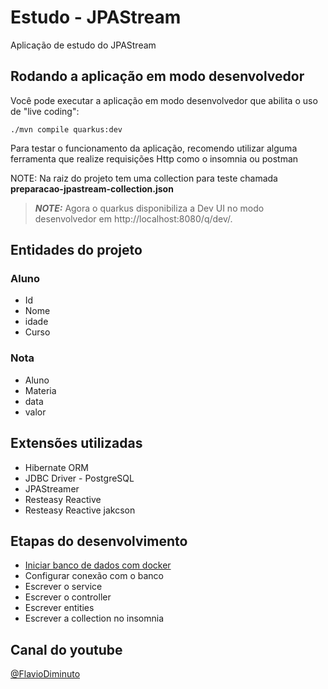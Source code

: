# Estudo - JPAStream

Aplicação de estudo do JPAStream


## Rodando a aplicação em modo desenvolvedor

Você pode executar a aplicação em modo desenvolvedor que abilita o uso de "live coding":
```shell script
./mvn compile quarkus:dev
```
Para testar o funcionamento da aplicação, recomendo utilizar alguma ferramenta que realize requisições Http como o insomnia ou postman

NOTE: Na raiz do projeto tem uma collection para teste chamada **preparacao-jpastream-collection.json**


> **_NOTE:_**  Agora o quarkus disponibiliza a Dev UI no modo desenvolvedor em http://localhost:8080/q/dev/.

## Entidades do projeto

### Aluno
- Id
- Nome
- idade
- Curso

### Nota
- Aluno
- Materia
- data
- valor

## Extensões utilizadas
- Hibernate ORM
- JDBC Driver - PostgreSQL
- JPAStreamer
- Resteasy Reactive
- Resteasy Reactive jakcson

## Etapas do desenvolvimento
- [Iniciar banco de dados com docker](https://www.youtube.com/watch?v=GXEatIJ2hXc)
- Configurar conexão com o banco
- Escrever o service
- Escrever o controller
- Escrever entities
- Escrever a collection no insomnia


## Canal do youtube
[@FlavioDiminuto](https://www.youtube.com/@flaviodiminuto)